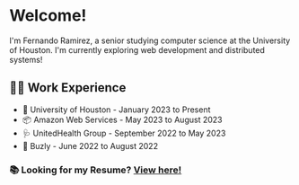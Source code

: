 # Welcome! 

I'm Fernando Ramirez, a senior studying computer science at the University of Houston. I'm currently exploring web development and distributed systems!

## 👨‍💻 Work Experience 
- 📝 University of Houston - January 2023 to Present
- 📦 Amazon Web Services - May 2023 to August 2023
- 🩺 UnitedHealth Group - September 2022 to May 2023
- 🐝 Buzly - June 2022 to August 2022

### 📚 Looking for my Resume? [View here!](https://github.com/ramirezfernando/resume/blob/main/Fernando_Ramirez_Resume.pdf)
 
